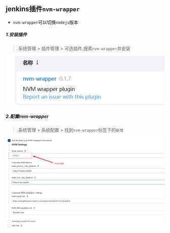 ## jenkins插件`nvm-wrapper`

- `nvm-wrapper`可以切换`nodejs`版本

##### 1.安装插件

> 系统管理 > 插件管理 > 可选插件,搜索`nvm-wrapper`并安装

![image-20240110154547508](../../../assets/image-20240110154547508.png)

##### 2.配置nvm-wrapper

> 系统管理 > 系统配置 > 找到`nvm-wrapper`标签下的`新增`

![image-20240110155012395](../../../assets/image-20240110155012395.png)
